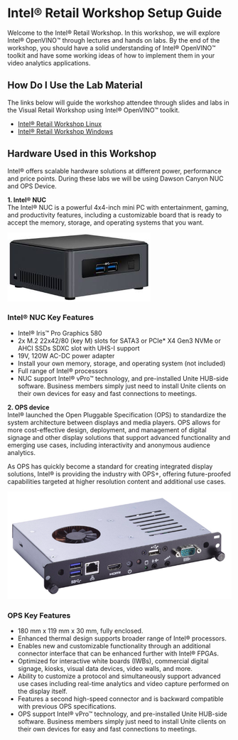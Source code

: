 # Intel® Retail Workshop Setup Guide
Welcome to the Intel® Retail Workshop. In this workshop, we will explore Intel® OpenVINO™ through lectures and hands on labs. By the end of the workshop, you should have a solid understanding of Intel® OpenVINO™ toolkit and have some working ideas of how to implement them in your video analytics applications.
## How Do I Use the Lab Material
The links below will guide the workshop attendee through slides and labs in the Visual Retail Workshop using Intel® OpenVINO™ toolkit.
- [Intel® Retail Workshop Linux](https://github.com/SSG-DRD-IOT/intel_retail_workshop/tree/lab-retail-workshop-linux)
-  [Intel® Retail Workshop Windows](https://github.com/SSG-DRD-IOT/intel_retail_workshop/tree/lab-retail-workshop-windows)

## Hardware Used in this Workshop
Intel® offers scalable hardware solutions at different power, performance and price points. During these labs we will be using Dawson Canyon NUC and OPS Device.

**1. Intel® NUC**                     
The Intel® NUC is a powerful 4x4-inch mini PC with entertainment, gaming, and productivity features, including a customizable board that is ready to accept the memory, storage, and operating systems that you want.

![](./NUC.jpg)

### Intel® NUC Key Features
- Intel® Iris™ Pro Graphics 580
- 2x M.2 22x42/80 (key M) slots for SATA3 or PCIe* X4 Gen3 NVMe or AHCI SSDs
SDXC slot with UHS-I support
- 19V, 120W  AC-DC power adapter
- Install your own memory, storage, and operating system (not included)
- Full range of Intel® processors
- NUC support Intel® vPro™ technology, and pre-installed Unite HUB-side software. Business members simply just need to install Unite clients on their own devices for easy and fast connections to meetings.

**2. OPS device**                                                 
Intel® launched the Open Pluggable Specification (OPS) to standardize the system architecture between displays and media players. OPS allows for more cost-effective design, deployment, and management of digital signage and other display solutions that support advanced functionality and emerging use cases, including interactivity and anonymous audience analytics.

As OPS has quickly become a standard for creating integrated display solutions, Intel® is providing the industry with OPS+, offering future-proofed capabilities targeted at higher resolution content and additional use cases.

![](./opsdevice.png)

### OPS Key Features
- 180 mm x 119 mm x 30 mm, fully enclosed.
- Enhanced thermal design supports broader range of Intel® processors.
- Enables new and customizable functionality through an additional connector interface that can be enhanced further with Intel® FPGAs.
- Optimized for interactive white boards (IWBs), commercial digital signage, kiosks, visual data devices, video walls, and more.
- Ability to customize a protocol and simultaneously support advanced use cases including real-time analytics and video capture performed on the display itself.
- Features a second high-speed connector and is backward compatible with previous OPS specifications.
- OPS support Intel® vPro™ technology, and pre-installed Unite HUB-side software. Business members simply just need to install Unite clients on their own devices for easy and fast connections to meetings.
